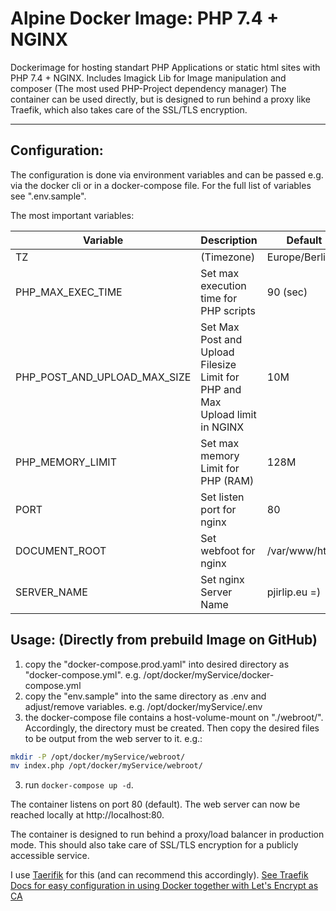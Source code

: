 # Alpine Docker Image: PHP 7.4 + NGINX

Dockerimage for hosting standart PHP Applications or static html sites with PHP 7.4 + NGINX.
Includes Imagick Lib for Image manipulation and composer (The most used PHP-Project dependency manager)
The container can be used directly, but is designed to run behind a proxy like Traefik, which also takes care of the SSL/TLS encryption.

----

## Configuration:

The configuration is done via environment variables and can be passed e.g. via the docker cli or in a docker-compose file. For the full list of variables see ".env.sample".

The most important variables:

| Variable                     | Description                                                  | Default        |
| ---------------------------- | ------------------------------------------------------------ | -------------- |
| TZ                           | (Timezone)                                                   | Europe/Berlin  |
| PHP_MAX_EXEC_TIME            | Set max execution time for PHP scripts                       | 90 (sec)       |
| PHP_POST_AND_UPLOAD_MAX_SIZE | Set Max Post and Upload Filesize Limit for PHP and Max Upload limit in NGINX | 10M            |
| PHP_MEMORY_LIMIT             | Set max memory Limit for PHP (RAM)                           | 128M           |
| PORT                         | Set listen port for nginx                                    | 80             |
| DOCUMENT_ROOT                | Set webfoot for nginx                                        | /var/www/html/ |
| SERVER_NAME                  | Set nginx Server Name                                        | pjirlip.eu =)  |


## Usage: (Directly from prebuild Image on GitHub)

1. copy the "docker-compose.prod.yaml" into desired directory as "docker-compose.yml". e.g. /opt/docker/myService/docker-compose.yml
2. copy the "env.sample" into the same directory as .env and adjust/remove variables. e.g. /opt/docker/myService/.env
3. the docker-compose file contains a host-volume-mount on "./webroot/". Accordingly, the directory must be created. Then copy the desired files to be output from the web server to it. e.g.:

```bash
mkdir -P /opt/docker/myService/webroot/
mv index.php /opt/docker/myService/webroot/
```
3. run `docker-compose up -d`.

The container listens on port 80 (default). The web server can now be reached locally at http://localhost:80.

The container is designed to run behind a proxy/load balancer in production mode. This should also take care of SSL/TLS encryption for a publicly accessible service.

I use [Taerifik](https://doc.traefik.io/traefik/) for this (and can recommend this accordingly).
[See Traefik Docs for easy configuration in using Docker together with Let's Encrypt as CA](https://doc.traefik.io/traefik/user-guides/docker-compose/acme-tls/)